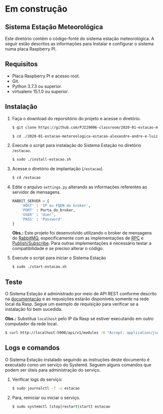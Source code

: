 # Em construção
## Sistema Estação Meteorológica

Este diretório contém o código-fonte do sistema estação meteorológica. A seguir estão descritos as informações para Instalar e configurar o sistema numa placa Raspberry PI.

## Requisitos

* Placa Raspberry PI e acesso root.
* Git.
* Python 3.7.3 ou superior.
* virtualenv 15.1.0 ou superior.

## Instalação

1. Faça o download do reporsitório do projeto e acesse o diretório.

	```bash
	$ git clone https://github.com/PJI29006-classroom/2020-01-estacao-metereologica-estacao-alexandre-andre-e-luiza.git
	
	$ cd ./2020-01-estacao-metereologica-estacao-alexandre-andre-e-luiza
	```

2. Execute o script para instalação do Sistema Estação no diretório `/estacao`.

	```bash
	$ sudo ./install-estacao.sh
	```

3. Acesse o diretório de implantação (`/estacao`).

	```bash
	$ cd /estacao
	```

4. Edite o arquivo `settings.py` alterando as informações referentes ao servidor de mensagens.

	```python
	RABBIT_SERVER = {
		'HOST' : 'IP ou FQDN do broker',
		'PORT' : Porta_do_broker,
		'USER' : 'User',
		'PASS' : 'Password'
	}
	```
	**Obs.:** Este projeto foi desenvolvido utilizando o broker de mensagens do [RabbitMQ](https://www.rabbitmq.com/), especificamente com as implementações de [RPC](https://www.rabbitmq.com/tutorials/tutorial-six-python.html) e [Publish/Subscribe](https://www.rabbitmq.com/tutorials/tutorial-three-python.html). Para outras implementações é necessário testar a compatibilidade e se preciso alterar o código.

5. Execute o script para iniciar o Sistema Estação

	```bash
	$ sudo ./start-estacao.sh
	```

## Teste

O Sistema Estação é administrado por meio de API REST conforme descrito na [documentação](https://estacao.docs.apiary.io/) e as requsições estarão disponíveis somente na rede local da Rasp. Segue um exemplo de requisição para verificar se a instalação foi bem sucedida.

**Obs.:** Substitua `localhost` pelo IP da Rasp se estiver executando em outro computador da rede local.

```bash
$ curl http://localhost:5000/api/v1/modules -H "Accept: application/json"
```

## Logs e comandos

O Sistema Estação instalado seguindo as instruções deste documento é executado como um serviço do Systemd. Seguem alguns comandos que podem ser úteis para administração do serviço.

1. Verificar logs do serviço:

	```bash
	$ sudo journalctl -f -u estacao
	```

2. Para, reiniciar ou iniciar o serviço.

	```bash
	$ sudo systemctl [stop|restart|start] estacao
	```